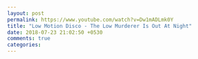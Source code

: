 ```yaml
---
layout: post
permalink: https://www.youtube.com/watch?v=Dw1mADLmk0Y
title: "Low Motion Disco - The Low Murderer Is Out At Night"
date: 2018-07-23 21:02:50 +0530
comments: true
categories: 
---
```

